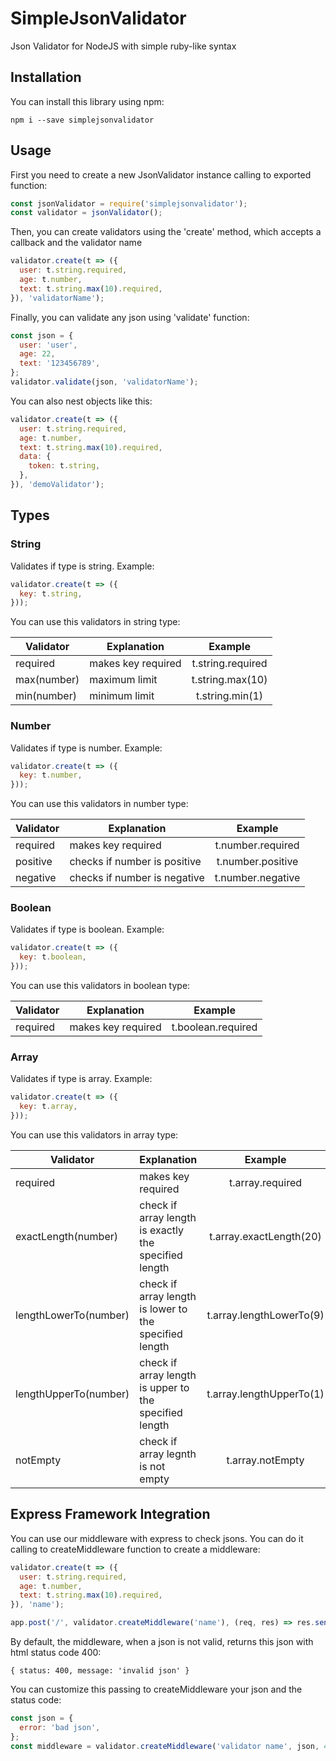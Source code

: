 # SimpleJsonValidator
Json Validator for NodeJS with simple ruby-like syntax

## Installation
You can install this library using npm:

`npm i --save simplejsonvalidator`

## Usage

First you need to create a new JsonValidator instance calling to exported function:

```javascript
const jsonValidator = require('simplejsonvalidator');
const validator = jsonValidator();
```

Then, you can create validators using the 'create' method, which accepts a callback and the validator name

```javascript
validator.create(t => ({
  user: t.string.required,  
  age: t.number,  
  text: t.string.max(10).required,  
}), 'validatorName');  
```

Finally, you can validate any json using 'validate' function:

```javascript
const json = {
  user: 'user',  
  age: 22,  
  text: '123456789',  
};  
validator.validate(json, 'validatorName');  
```

You can also nest objects like this:

```javascript
validator.create(t => ({
  user: t.string.required,
  age: t.number,
  text: t.string.max(10).required,
  data: {
    token: t.string,
  },
}), 'demoValidator');
```

## Types
### String
Validates if type is string. Example:

```javascript
validator.create(t => ({
  key: t.string,
}));
````

You can use this validators in string type:

| Validator     | Explanation        | Example              |
| ------------- | ------------------ |:--------------------:|
| required      | makes key required | t.string.required    |
| max(number)   | maximum limit      | t.string.max(10)     |
| min(number)   | minimum limit      | t.string.min(1)      |

### Number
Validates if type is number. Example:

```javascript
validator.create(t => ({
  key: t.number,
}));
````

You can use this validators in number type:

| Validator     | Explanation                  | Example              |
| ------------- | ---------------------------- |:--------------------:|
| required      | makes key required           | t.number.required    |
| positive      | checks if number is positive | t.number.positive    |
| negative      | checks if number is negative | t.number.negative    |

### Boolean
Validates if type is boolean. Example:

```javascript
validator.create(t => ({
  key: t.boolean,
}));
````

You can use this validators in boolean type:

| Validator     | Explanation        | Example              |
| ------------- | ------------------ |:--------------------:|
| required      | makes key required | t.boolean.required   |

### Array
Validates if type is array. Example:

```javascript
validator.create(t => ({
  key: t.array,
}));
````

You can use this validators in array type:

| Validator             | Explanation                                              | Example                  |
| --------------------- | -------------------------------------------------------- |:------------------------:|
| required              | makes key required                                       | t.array.required         |
| exactLength(number)   | check if array length is exactly the specified length    | t.array.exactLength(20)  |
| lengthLowerTo(number) | check if array length is lower to the specified length   | t.array.lengthLowerTo(9) |
| lengthUpperTo(number) | check if array length is upper to the specified length   | t.array.lengthUpperTo(1) |
| notEmpty              | check if array legnth is not empty                       | t.array.notEmpty         |


## Express Framework Integration

You can use our middleware with express to check jsons. You can do it calling to createMiddleware function
to create a middleware:

```javascript
validator.create(t => ({
  user: t.string.required,  
  age: t.number,  
  text: t.string.max(10).required,  
}), 'name');

app.post('/', validator.createMiddleware('name'), (req, res) => res.send(req.body););
```

By default, the middleware, when a json is not valid, returns this json with html status code 400:

`
{
  status: 400,
  message: 'invalid json'
}
`

You can customize this passing to createMiddleware your json and the status code:

```javascript
const json = {
  error: 'bad json',
};
const middleware = validator.createMiddleware('validator name', json, 401);
```
